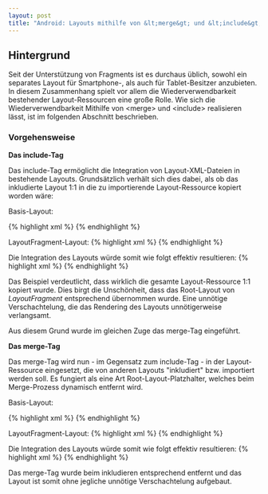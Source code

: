 ```yaml
---
layout: post
title: "Android: Layouts mithilfe von &lt;merge&gt; und &lt;include&gt; wiederverwenden"
---
```




## Hintergrund

Seit der Unterstützung von Fragments ist es durchaus üblich, sowohl ein separates Layout für Smartphone-, als auch für Tablet-Besitzer anzubieten.
In diesem Zusammenhang spielt vor allem die Wiederverwendbarkeit bestehender Layout-Ressourcen eine große Rolle.
Wie sich die Wiederverwendbarkeit Mithilfe von &lt;merge&gt; und &lt;include&gt; realisieren lässt, ist im folgenden Abschnitt beschrieben. 

### Vorgehensweise

<strong> Das include-Tag </strong>

Das include-Tag ermöglicht die Integration von Layout-XML-Dateien in bestehende Layouts. Grundsätzlich verhält sich dies dabei, als ob das inkludierte Layout 1:1 in die zu importierende Layout-Ressource kopiert worden wäre:

Basis-Layout:

{% highlight xml %}
<FrameLayout>
   <include layout="@layout/layoutFragment"/>
</FrameLayout>
{% endhighlight %}

LayoutFragment-Layout:
{% highlight xml %}
<FrameLayout>
   <TextView android:id="@+id/txtView" android:layout_width="wrap_content" android:layout_height="wrap_content"/>
</FrameLayout>
{% endhighlight %}

Die Integration des Layouts würde somit wie folgt effektiv resultieren:
{% highlight xml %}
<FrameLayout>
   <FrameLayout>
      <TextView android:id="@+id/txtView" android:layout_width="wrap_content" android:layout_height="wrap_content"/>
   </FrameLayout>
</FrameLayout>
{% endhighlight %}

Das Beispiel verdeutlicht, dass wirklich die gesamte Layout-Ressource 1:1 kopiert wurde. Dies birgt die Unschönheit, dass das Root-Layout von <em>LayoutFragment</em> entsprechend übernommen wurde.
Eine unnötige Verschachtelung, die das Rendering des Layouts unnötigerweise verlangsamt.

Aus diesem Grund wurde im gleichen Zuge das merge-Tag eingeführt.

<strong> Das merge-Tag </strong>

Das merge-Tag wird nun - im Gegensatz zum include-Tag - in der Layout-Ressource eingesetzt, die von anderen Layouts "inkludiert" bzw. importiert werden soll.
Es fungiert als eine Art Root-Layout-Platzhalter, welches beim Merge-Prozess dynamisch entfernt wird.

Basis-Layout:

{% highlight xml %}
<FrameLayout>
   <include layout="@layout/layoutFragment"/>
</FrameLayout>
{% endhighlight %}

LayoutFragment-Layout:
{% highlight xml %}
<merge>
   <TextView android:id="@+id/txtView" android:layout_width="wrap_content" android:layout_height="wrap_content"/>
</merge>
{% endhighlight %}

Die Integration des Layouts würde somit wie folgt effektiv resultieren:
{% highlight xml %}
<FrameLayout>
  <TextView android:id="@+id/txtView" android:layout_width="wrap_content" android:layout_height="wrap_content"/>
</FrameLayout>
{% endhighlight %}

Das merge-Tag wurde beim inkludieren entsprechend entfernt und das Layout ist somit ohne jegliche unnötige Verschachtelung aufgebaut.